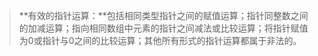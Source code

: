 > **有效的指针运算：**包括相同类型指针之间的赋值运算；指针同整数之间的加减运算；指向相同数组中元素的指针之间减法或比较运算；将指针赋值为0或指针与0之间的比较运算；其他所有形式的指针运算都属于非法的。






